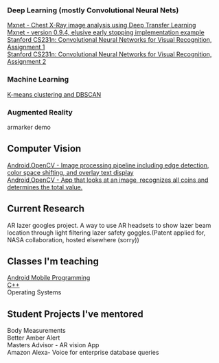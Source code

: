 ### Deep Learning (mostly Convolutional Neural Nets)
[ Mxnet - Chest X-Ray image analysis using Deep Transfer Learning]( https://github.com/kperkins411/MXNet-Chest-XRay-Evaluation)<BR>
[ Mxnet - version 0.9.4, elusive early stopping implementation example ]( https://github.com/kperkins411/MXNet_Demo_Early-Stopping)<BR>
[ Stanford CS231n: Convolutional Neural Networks for Visual Recognition, Assignment 1]( https://github.com/kperkins411/CS231n_Assign1)<BR>
[ Stanford CS231n: Convolutional Neural Networks for Visual Recognition, Assignment 2]( https://github.com/kperkins411/CS231n_Assign2)<BR>

### Machine Learning
[ K-means clustering and DBSCAN ]( https://github.com/kperkins411/Clustering_Demos)<BR>

### Augmented Reality
armarker demo

## Computer Vision
[ Android,OpenCV - Image processing pipeline including edge detection, color space shifting, and overlay text display ]( https://github.com/kperkins411/OpenCVEdgeTest)<BR>
[ Android,OpenCV - App that looks at an image, recognizes all coins and determines the total value. ]( https://github.com/kperkins411/Count-coins-using-OpenCV)<BR>


## Current Research
AR lazer googles project.  A way to use AR headsets to show lazer beam location through light filtering lazer safety goggles.(Patent applied for, NASA collaboration, hosted elsewhere (sorry))

## Classes I'm teaching
[ Android Mobile Programming ](  https://cnuclasses.github.io/CPSC475)<BR>
[ C++ ]( https://cnuclasses.github.io/CPSC327)<BR>
Operating Systems

## Student Projects I've mentored 
Body Measurements<br>
Better Amber Alert<br>
Masters Advisor - AR vision App<BR>
Amazon Alexa- Voice for enterprise database queries<br>


